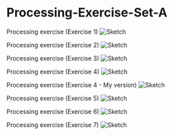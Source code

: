 # Processing-Exercise-Set-A
Processing exercise (Exercise 1)
![Sketch](https://github.com/RougayyahJalloh/Processing-Exercise-Set-A/blob/master/Exercise1/Exercise%201%20Screenshot.PNG)


Processing exercise (Exercise 2)
![Sketch](https://github.com/RougayyahJalloh/Processing-Exercise-Set-A/blob/master/Exercise2/Exercise%202%20Screenshot.PNG)

Processing exercise (Exercise 3)
![Sketch](https://github.com/RougayyahJalloh/Processing-Exercise-Set-A/blob/master/Exercise3/Gif-Exercise-3.gif)

Processing exercise (Exercise 4)
![Sketch](https://github.com/RougayyahJalloh/Processing-Exercise-Set-A/blob/master/Exercise4/Gif-Exercise-4.gif)

Processing exercise (Exercise 4 - My version)
![Sketch](https://github.com/RougayyahJalloh/Processing-Exercise-Set-A/blob/master/Exercise4/Exercise%204%20(my%20version)%20screenshot.PNG)

Processing exercise (Exercise 5)
![Sketch](https://github.com/RougayyahJalloh/Processing-Exercise-Set-A/blob/master/Exercise5/Gif-Exercise-5.gif)

Processing exercise (Exercise 6)
![Sketch](https://github.com/RougayyahJalloh/Processing-Exercise-Set-A/blob/master/Exercise6/Gif-Exercise-6.gif)

Processing exercise (Exercise 7)
![Sketch](https://github.com/RougayyahJalloh/Processing-Exercise-Set-A/blob/master/Exercise%207%20-%20Screenshot.PNG)
